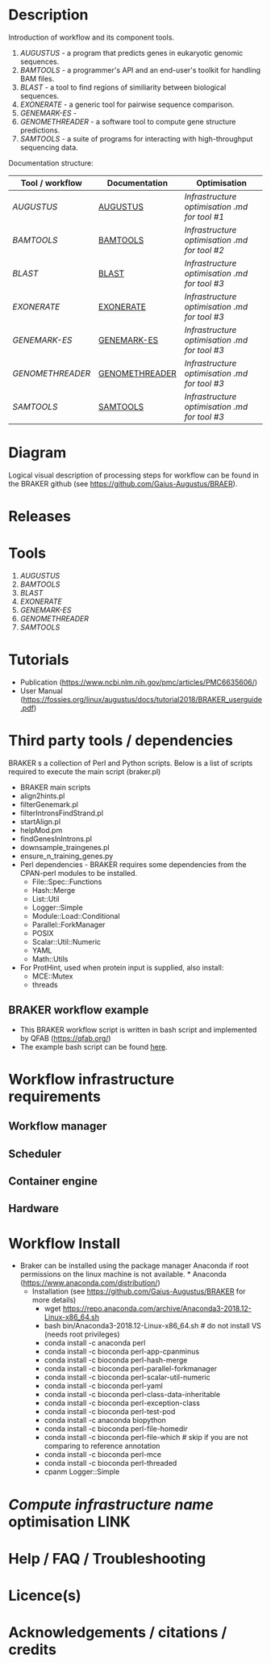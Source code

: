 # Description

Introduction of workflow and its component tools.

1. *AUGUSTUS* 		- a program that predicts genes in eukaryotic genomic sequences.
2. *BAMTOOLS* 		- a programmer's API and an end-user's toolkit for handling BAM files.
3. *BLAST*			- a tool to find regions of similiarity between biological sequences.
4. *EXONERATE* 		- a generic tool for pairwise sequence comparison.
5. *GENEMARK-ES* 	- 
6. *GENOMETHREADER* - a software tool to compute gene structure predictions.
7. *SAMTOOLS* 		- a suite of programs for interacting with high-throughput sequencing data.


Documentation structure:

|Tool / workflow | Documentation | Optimisation |
|-----------|--------------------------|------------------|
|*AUGUSTUS* | [AUGUSTUS](Augustus_3_2_2.md) | *Infrastructure optimisation .md for tool #1* |
|*BAMTOOLS* | [BAMTOOLS](Bamtools_2_5_1.md) | *Infrastructure optimisation .md for tool #2* |
|*BLAST*    | [BLAST](Blast_2_2_28+.md) | *Infrastructure optimisation .md for tool #3* |
|*EXONERATE* | [EXONERATE](Exonerate_2_2_0.md) | *Infrastructure optimisation .md for tool #3* |
|*GENEMARK-ES* | [GENEMARK-ES](GeneMark_v4.md) | *Infrastructure optimisation .md for tool #3* |
|*GENOMETHREADER* | [GENOMETHREADER](GenomeThreader_1_7_1.md) | *Infrastructure optimisation .md for tool #3* |
|*SAMTOOLS* | [SAMTOOLS](Samtools_1_5.md) | *Infrastructure optimisation .md for tool #3* |

# Diagram

Logical visual description of processing steps for workflow can be found in the BRAKER github (see https://github.com/Gaius-Augustus/BRAER).


# Releases

# Tools

1. *AUGUSTUS*
2. *BAMTOOLS*
3. *BLAST*
4. *EXONERATE*
5. *GENEMARK-ES*
6. *GENOMETHREADER*
7. *SAMTOOLS*

# Tutorials
  * Publication (https://www.ncbi.nlm.nih.gov/pmc/articles/PMC6635606/)
  * User Manual (https://fossies.org/linux/augustus/docs/tutorial2018/BRAKER_userguide.pdf)

# Third party tools / dependencies
BRAKER s a collection of Perl and Python scripts. Below is a list of scripts required to execute the main script (braker.pl)
  * BRAKER main scripts
   * align2hints.pl
   * filterGenemark.pl
   * filterIntronsFindStrand.pl
   * startAlign.pl
   * helpMod.pm
   * findGenesInIntrons.pl
   * downsample_traingenes.pl
   * ensure_n_training_genes.py
  * Perl dependencies - BRAKER requires some dependencies from the CPAN-perl modules to be installed.
  	* File::Spec::Functions
  	* Hash::Merge
  	* List::Util
  	* Logger::Simple
  	* Module::Load::Conditional
  	* Parallel::ForkManager
  	* POSIX
  	* Scalar::Util::Numeric
  	* YAML
  	* Math::Utils
  * For ProtHint, used when protein input is supplied, also install:
  	* MCE::Mutex
  	* threads

## BRAKER workflow example
  * This BRAKER workflow script is written in bash script and implemented by QFAB (https://qfab.org/)
  * The example bash script can be found [here](braker/blob/master/example/run_BRAKER.sh).

# Workflow infrastructure requirements

## Workflow manager

## Scheduler

## Container engine

## Hardware

# Workflow Install
  * Braker can be installed using the package manager Anaconda if root permissions on the linux machine is not available.  * Anaconda (https://www.anaconda.com/distribution/)
  	* Installation (see https://github.com/Gaius-Augustus/BRAKER for more details)
		* wget https://repo.anaconda.com/archive/Anaconda3-2018.12-Linux-x86_64.sh
		* bash bin/Anaconda3-2018.12-Linux-x86_64.sh # do not install VS (needs root privileges)
		* conda install -c anaconda perl
		* conda install -c bioconda perl-app-cpanminus
		* conda install -c bioconda perl-hash-merge
		* conda install -c bioconda perl-parallel-forkmanager
		* conda install -c bioconda perl-scalar-util-numeric
		* conda install -c bioconda perl-yaml
		* conda install -c bioconda perl-class-data-inheritable
		* conda install -c bioconda perl-exception-class
		* conda install -c bioconda perl-test-pod
		* conda install -c anaconda biopython
		* conda install -c bioconda perl-file-homedir
		* conda install -c bioconda perl-file-which # skip if you are not comparing to reference annotation
		* conda install -c bioconda perl-mce
		* conda install -c bioconda perl-threaded 
		* cpanm Logger::Simple
  
# *Compute infrastructure name* optimisation **LINK**

# Help / FAQ / Troubleshooting

# Licence(s)

# Acknowledgements / citations / credits
